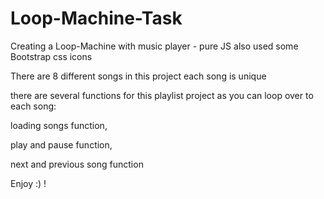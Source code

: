 # Loop-Machine-Task
Creating a Loop-Machine with music player - pure JS
also used some Bootstrap css icons

There are 8 different songs in this project
each song is unique 

there are several functions for this playlist project as you can loop over to each song:

loading songs function,

play and pause function,

next and previous song function

Enjoy :) !
